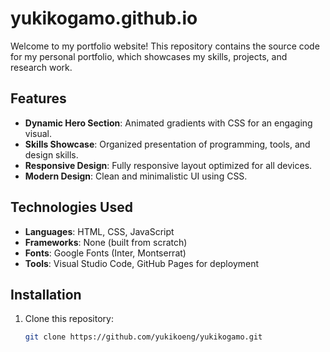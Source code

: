 # yukikogamo.github.io

Welcome to my portfolio website! This repository contains the source code for my personal portfolio, which showcases my skills, projects, and research work.

## Features

- **Dynamic Hero Section**: Animated gradients with CSS for an engaging visual.
- **Skills Showcase**: Organized presentation of programming, tools, and design skills.
- **Responsive Design**: Fully responsive layout optimized for all devices.
- **Modern Design**: Clean and minimalistic UI using CSS.

## Technologies Used

- **Languages**: HTML, CSS, JavaScript
- **Frameworks**: None (built from scratch)
- **Fonts**: Google Fonts (Inter, Montserrat)
- **Tools**: Visual Studio Code, GitHub Pages for deployment

## Installation

1. Clone this repository:
   ```bash
   git clone https://github.com/yukikoeng/yukikogamo.git
